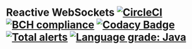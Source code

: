 # Reactive WebSockets [![CircleCI](https://circleci.com/gh/Elpis-Development/reactive-websockets/tree/main.svg?style=svg)](https://circleci.com/gh/Elpis-Development/reactive-websockets/tree/main) [![BCH compliance](https://bettercodehub.com/edge/badge/Elpis-Development/reactive-websockets?branch=main)](https://bettercodehub.com/) [![Codacy Badge](https://app.codacy.com/project/badge/Grade/0373308f5f334910b8956d021c09d8e1)](https://www.codacy.com/gh/Elpis-Development/reactive-websockets/dashboard?utm_source=github.com&amp;utm_medium=referral&amp;utm_content=Elpis-Development/reactive-websockets&amp;utm_campaign=Badge_Grade) [![Total alerts](https://img.shields.io/lgtm/alerts/g/Elpis-Development/reactive-websockets.svg?logo=lgtm&logoWidth=18)](https://lgtm.com/projects/g/Elpis-Development/reactive-websockets/alerts/) [![Language grade: Java](https://img.shields.io/lgtm/grade/java/g/Elpis-Development/reactive-websockets.svg?logo=lgtm&logoWidth=18)](https://lgtm.com/projects/g/Elpis-Development/reactive-websockets/context:java)
